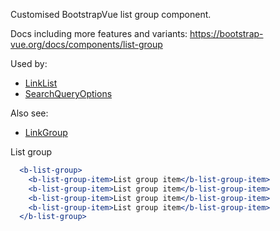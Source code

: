 Customised BootstrapVue list group component.

Docs including more features and variants: https://bootstrap-vue.org/docs/components/list-group

Used by:
- [LinkList](/#/Components/Generic?id=linklist)
- [SearchQueryOptions](/#/Components/Search?id=searchqueryoptions)

Also see:
- [LinkGroup](/#/Components/Generic?id=linkgroup)

List group
```jsx
  <b-list-group>
    <b-list-group-item>List group item</b-list-group-item>
    <b-list-group-item>List group item</b-list-group-item>
    <b-list-group-item>List group item</b-list-group-item>
    <b-list-group-item>List group item</b-list-group-item>
  </b-list-group>
```

